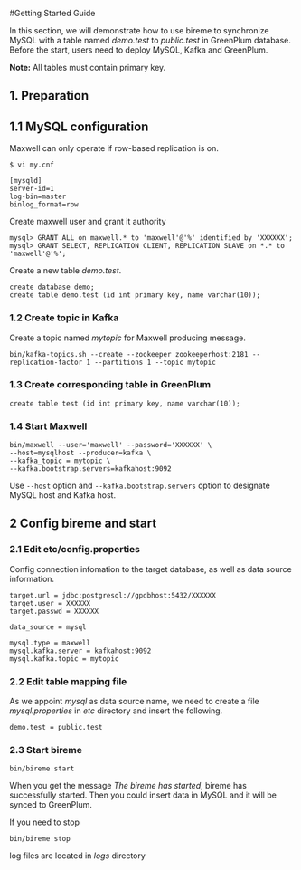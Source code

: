 #Getting Started Guide

In this section, we will demonstrate how to use bireme to synchronize MySQL with a table named *demo.test* to *public.test* in GreenPlum database. Before the start, users need to deploy MySQL, Kafka and GreenPlum.

**Note:** All tables must contain primary key.

## 1. Preparation

## 1.1 MySQL configuration

Maxwell can only operate if row-based replication is on.

```
$ vi my.cnf

[mysqld]
server-id=1
log-bin=master
binlog_format=row
```

Create maxwell user and grant it authority

```
mysql> GRANT ALL on maxwell.* to 'maxwell'@'%' identified by 'XXXXXX';
mysql> GRANT SELECT, REPLICATION CLIENT, REPLICATION SLAVE on *.* to 'maxwell'@'%';

```

Create a new table *demo.test*.

```
create database demo;
create table demo.test (id int primary key, name varchar(10));
``` 

### 1.2 Create topic in Kafka

Create a topic named *mytopic* for Maxwell producing message.

```
bin/kafka-topics.sh --create --zookeeper zookeeperhost:2181 --replication-factor 1 --partitions 1 --topic mytopic
```

### 1.3 Create corresponding table in GreenPlum

```
create table test (id int primary key, name varchar(10));
```

### 1.4 Start Maxwell

```
bin/maxwell --user='maxwell' --password='XXXXXX' \
--host=mysqlhost --producer=kafka \
--kafka_topic = mytopic \
--kafka.bootstrap.servers=kafkahost:9092
```

Use `--host` option and `--kafka.bootstrap.servers` option to designate MySQL host and Kafka host.

## 2 Config bireme and start

### 2.1 Edit etc/config.properties

Config connection infomation to the target database, as well as data source information.

```
target.url = jdbc:postgresql://gpdbhost:5432/XXXXXX
target.user = XXXXXX
target.passwd = XXXXXX

data_source = mysql

mysql.type = maxwell
mysql.kafka.server = kafkahost:9092
mysql.kafka.topic = mytopic
```

### 2.2 Edit table mapping file

As we appoint *mysql* as data source name, we need to create a file *mysql.properties* in *etc* directory and insert the following.

```
demo.test = public.test
```

### 2.3 Start bireme

```
bin/bireme start
```

When you get the message *The bireme has started*, bireme has successfully started. Then you could insert data in MySQL and it will be synced to GreenPlum.

If you need to stop

```
bin/bireme stop
```

log files are located in *logs* directory


